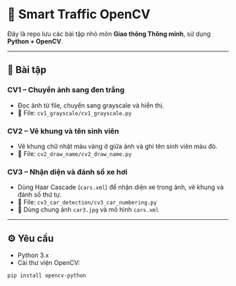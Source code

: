 # 🚦 Smart Traffic OpenCV

Đây là repo lưu các bài tập nhỏ môn **Giao thông Thông minh**, sử dụng **Python + OpenCV**.

---

## 📘 Bài tập

### CV1 – Chuyển ảnh sang đen trắng
- Đọc ảnh từ file, chuyển sang grayscale và hiển thị.
- 📄 File: `cv1_grayscale/cv1_grayscale.py`

### CV2 – Vẽ khung và tên sinh viên
- Vẽ khung chữ nhật màu vàng ở giữa ảnh và ghi tên sinh viên màu đỏ.
- 📄 File: `cv2_draw_name/cv2_draw_name.py`

### CV3 – Nhận diện và đánh số xe hơi
- Dùng Haar Cascade (`cars.xml`) để nhận diện xe trong ảnh, vẽ khung và đánh số thứ tự.
- 📄 File: `cv3_car_detection/cv3_car_numbering.py`
- 📂 Dùng chung ảnh `car3.jpg` và mô hình `cars.xml`

---

## ⚙️ Yêu cầu

- Python 3.x
- Cài thư viện OpenCV:

```bash
pip install opencv-python
